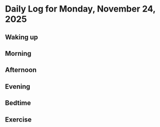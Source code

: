 # Daily Log for Monday, November 24, 2025

## Waking up

## Morning

## Afternoon

## Evening

## Bedtime

## Exercise
